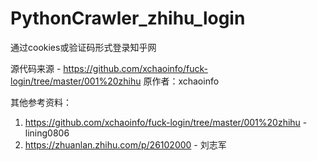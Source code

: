 # PythonCrawler_zhihu_login
通过cookies或验证码形式登录知乎网

源代码来源 - https://github.com/xchaoinfo/fuck-login/tree/master/001%20zhihu
原作者：xchaoinfo


其他参考资料：
1. https://github.com/xchaoinfo/fuck-login/tree/master/001%20zhihu - lining0806
           
2. https://zhuanlan.zhihu.com/p/26102000 - 刘志军
